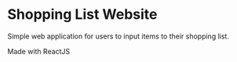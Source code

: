 # Shopping List Website

Simple web application for users to input items to their
shopping list.

Made with ReactJS